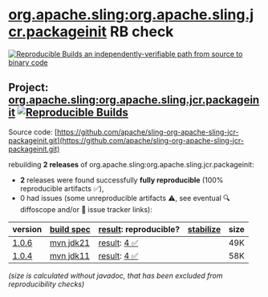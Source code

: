 [org.apache.sling:org.apache.sling.jcr.packageinit](https://central.sonatype.com/artifact/org.apache.sling/org.apache.sling.jcr.packageinit/versions) RB check
=======

[![Reproducible Builds](https://reproducible-builds.org/images/logos/rb.svg) an independently-verifiable path from source to binary code](https://reproducible-builds.org/)

## Project: [org.apache.sling:org.apache.sling.jcr.packageinit](https://central.sonatype.com/artifact/org.apache.sling/org.apache.sling.jcr.packageinit/versions) [![Reproducible Builds](https://img.shields.io/endpoint?url=https://raw.githubusercontent.com/jvm-repo-rebuild/reproducible-central/master/content/org/apache/sling/org.apache.sling.jcr.packageinit/badge.json)](https://github.com/jvm-repo-rebuild/reproducible-central/blob/master/content/org/apache/sling/org.apache.sling.jcr.packageinit/README.md)

Source code: [https://github.com/apache/sling-org-apache-sling-jcr-packageinit.git](https://github.com/apache/sling-org-apache-sling-jcr-packageinit.git)

rebuilding **2 releases** of org.apache.sling:org.apache.sling.jcr.packageinit:
- **2** releases were found successfully **fully reproducible** (100% reproducible artifacts :white_check_mark:),
- 0 had issues (some unreproducible artifacts :warning:, see eventual :mag: diffoscope and/or :memo: issue tracker links):

| version | [build spec](/BUILDSPEC.md) | [result](https://reproducible-builds.org/docs/jvm/): reproducible? | [stabilize](https://github.com/google/oss-rebuild/blob/main/cmd/stabilize/README.md) | size |
| -- | --------- | ------ | ------ | -- |
| [1.0.6](https://central.sonatype.com/artifact/org.apache.sling/org.apache.sling.jcr.packageinit/1.0.6/pom) | [mvn jdk21](org.apache.sling.jcr.packageinit-1.0.6.buildspec) | [result](org.apache.sling.jcr.packageinit-1.0.6.buildinfo): [4 :white_check_mark: ](org.apache.sling.jcr.packageinit-1.0.6.buildcompare) | | 49K |
| [1.0.4](https://central.sonatype.com/artifact/org.apache.sling/org.apache.sling.jcr.packageinit/1.0.4/pom) | [mvn jdk11](org.apache.sling.jcr.packageinit-1.0.4.buildspec) | [result](org.apache.sling.jcr.packageinit-1.0.4.buildinfo): [4 :white_check_mark: ](org.apache.sling.jcr.packageinit-1.0.4.buildcompare) | | 58K |

<i>(size is calculated without javadoc, that has been excluded from reproducibility checks)</i>
